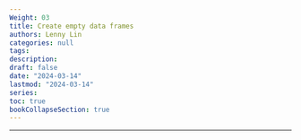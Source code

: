 ```yaml
---
Weight: 03
title: Create empty data frames
authors: Lenny Lin
categories: null
tags: 
description: 
draft: false
date: "2024-03-14"
lastmod: "2024-03-14"
series:
toc: true
bookCollapseSection: true
---
```



<!--more-->

---



